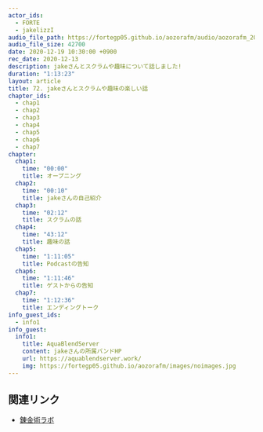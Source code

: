 ```yaml
---
actor_ids:
  - FORTE
  - jakelizzI
audio_file_path: https://fortegp05.github.io/aozorafm/audio/aozorafm_20201219_01.mp3
audio_file_size: 42700
date: 2020-12-19 10:30:00 +0900
rec_date: 2020-12-13
description: jakeさんとスクラムや趣味について話しました!
duration: "1:13:23"
layout: article
title: 72. jakeさんとスクラムや趣味の楽しい話
chapter_ids:
  - chap1
  - chap2
  - chap3
  - chap4
  - chap5
  - chap6
  - chap7
chapter:
  chap1:
    time: "00:00"
    title: オープニング
  chap2:
    time: "00:10"
    title: jakeさんの自己紹介
  chap3:
    time: "02:12"
    title: スクラムの話
  chap4:
    time: "43:12"
    title: 趣味の話
  chap5:
    time: "1:11:05"
    title: Podcastの告知
  chap6:
    time: "1:11:46"
    title: ゲストからの告知
  chap7:
    time: "1:12:36"
    title: エンディングトーク
info_guest_ids:
  - info1
info_guest:
  info1:
    title: AquaBlendServer
    content: jakeさんの所属バンドHP
    url: https://aquablendserver.work/
    img: https://fortegp05.github.io/aozorafm/images/noimages.jpg
---
```


## 関連リンク
- [錬金術ラボ](https://note.mu/oyakata2438/n/n61dfd82ab189)
